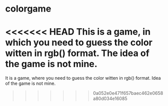 # colorgame
<<<<<<< HEAD
This is a game, in which you need to guess the color witten in rgb() format.
The idea of the game is not mine.
=======
It is a game, where you need to guess the color witten in rgb() format.
Idea of the game is not mine.
>>>>>>> 0a052e0e471f657baec462e0658a80d034e16085
